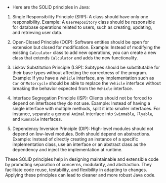 - Here are the SOLID principles in Java:

1. Single Responsibility Principle (SRP):
   A class should have only one responsibility.
   Example: A `UserRepository` class should be responsible for database operations related to users, such as creating, updating, and retrieving user data.

2. Open-Closed Principle (OCP):
   Software entities should be open for extension but closed for modification.
   Example: Instead of modifying the existing `Calculator` class to add new operations, you can create a new class that extends `Calculator` and adds the new functionality.

3. Liskov Substitution Principle (LSP):
   Subtypes should be substitutable for their base types without affecting the correctness of the program.
   Example: If you have a `Vehicle` interface, any implementation such as `Car` or `Motorcycle` should be able to replace the `Vehicle` interface without breaking the behavior expected from the `Vehicle` interface.

4. Interface Segregation Principle (ISP):
   Clients should not be forced to depend on interfaces they do not use.
   Example: Instead of having a single interface with multiple methods, split it into smaller interfaces. For instance, separate a general `Animal` interface into `Swimmable`, `Flyable`, and `Runnable` interfaces.

5. Dependency Inversion Principle (DIP):
   High-level modules should not depend on low-level modules. Both should depend on abstractions.
   Example: Instead of directly creating an instance of a specific implementation class, use an interface or an abstract class as the dependency and inject the implementation at runtime.

These SOLID principles help in designing maintainable and extensible code by promoting separation of concerns, modularity, and abstraction. They facilitate code reuse, testability, and flexibility in adapting to changes. Applying these principles can lead to cleaner and more robust Java code.